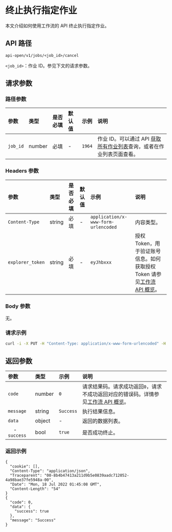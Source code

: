 # 终止执行指定作业

本文介绍如何使用工作流的 API 终止执行指定作业。

## API 路径

`api-open/v1/jobs/<job_id>/cancel`

`<job_id>`：作业 ID。参见下文的请求参数。

## 请求参数

### 路径参数

|参数|类型|是否必填|默认值|示例|说明|
|:---|:---|:---|:---|:---|:---|
|`job_id`|number|必填|-|`1964`|作业 ID。可以通过 API [获取所有作业列表](api-get-jobs.md)查询，或者在作业列表页面查看。|

### Headers 参数

|参数|类型|是否必填|默认值|示例|说明|
|:---|:---|:---|:---|:---|:---|
|`Content-Type`|string|必填|-|`application/x-www-form-urlencoded`|内容类型。|
|`explorer_token`|string|必填|-|`eyJhbxxx`|授权 Token，用于验证账号信息。如何获取授权 Token 请参见[工作流 API 概览](workflow-api-overview.md)。|

### Body 参数

无。

### 请求示例

```bash
curl -i -X PUT -H "Content-Type: application/x-www-form-urlencoded" -H "Cookie: "explorer_token=eyJhbxxx"" http://192.168.8.145:7002/api-open/v1/jobs/30600/cancel
```

## 返回参数

|参数|类型|示例|说明|
|:---|:---|:---|:---|
|`code`                      | number | `0`       | 请求结果码。请求成功返回`0`，请求不成功返回对应的错误码。详情参见[工作流 API 概览](workflow-api-overview.md)。            |
|`message`                   | string | `Success` | 执行结果信息。 |
|`data`                       | object | -        | 返回的数据列表。 |
|&nbsp;&nbsp;&nbsp; - `success`         | bool   | `true` | 是否成功终止。|

### 返回示例

```http
{
  "cookie": [],
  "Content-Type": "application/json",
  "Traceparent": "00-8b4b47413a211d9b5e0839aadc712052-4a98bae37fe5948a-00",
  "Date": "Mon, 18 Jul 2022 01:45:08 GMT",
  "Content-Length": "54"
}
{
  "code": 0,
  "data": {
    "success": true
  },
  "message": "Success"
}
```